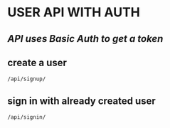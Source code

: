 # **USER API WITH AUTH**

## *API uses Basic Auth to get a token*

## create a user
``/api/signup/``
## sign in with already created user
``/api/signin/``
